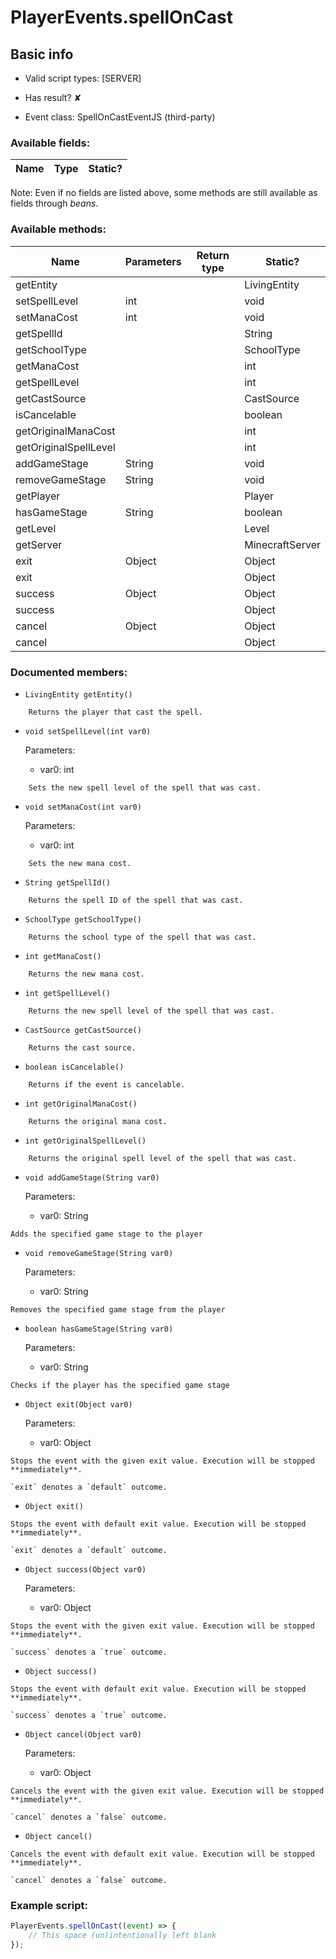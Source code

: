 # PlayerEvents.spellOnCast

## Basic info

- Valid script types: [SERVER]

- Has result? ✘

- Event class: SpellOnCastEventJS (third-party)

### Available fields:

| Name | Type | Static? |
| ---- | ---- | ------- |

Note: Even if no fields are listed above, some methods are still available as fields through *beans*.

### Available methods:

| Name | Parameters | Return type | Static? |
| ---- | ---------- | ----------- | ------- |
| getEntity |  |  | LivingEntity | ✘ |
| setSpellLevel | int |  | void | ✘ |
| setManaCost | int |  | void | ✘ |
| getSpellId |  |  | String | ✘ |
| getSchoolType |  |  | SchoolType | ✘ |
| getManaCost |  |  | int | ✘ |
| getSpellLevel |  |  | int | ✘ |
| getCastSource |  |  | CastSource | ✘ |
| isCancelable |  |  | boolean | ✘ |
| getOriginalManaCost |  |  | int | ✘ |
| getOriginalSpellLevel |  |  | int | ✘ |
| addGameStage | String |  | void | ✘ |
| removeGameStage | String |  | void | ✘ |
| getPlayer |  |  | Player | ✘ |
| hasGameStage | String |  | boolean | ✘ |
| getLevel |  |  | Level | ✘ |
| getServer |  |  | MinecraftServer | ✘ |
| exit | Object |  | Object | ✘ |
| exit |  |  | Object | ✘ |
| success | Object |  | Object | ✘ |
| success |  |  | Object | ✘ |
| cancel | Object |  | Object | ✘ |
| cancel |  |  | Object | ✘ |


### Documented members:

- `LivingEntity getEntity()`
```
    Returns the player that cast the spell.
```

- `void setSpellLevel(int var0)`

  Parameters:
  - var0: int

```
    Sets the new spell level of the spell that was cast.
```

- `void setManaCost(int var0)`

  Parameters:
  - var0: int

```
    Sets the new mana cost.
```

- `String getSpellId()`
```
    Returns the spell ID of the spell that was cast.
```

- `SchoolType getSchoolType()`
```
    Returns the school type of the spell that was cast.
```

- `int getManaCost()`
```
    Returns the new mana cost.
```

- `int getSpellLevel()`
```
    Returns the new spell level of the spell that was cast.
```

- `CastSource getCastSource()`
```
    Returns the cast source.
```

- `boolean isCancelable()`
```
    Returns if the event is cancelable.
```

- `int getOriginalManaCost()`
```
    Returns the original mana cost.
```

- `int getOriginalSpellLevel()`
```
    Returns the original spell level of the spell that was cast.
```

- `void addGameStage(String var0)`

  Parameters:
  - var0: String

```
Adds the specified game stage to the player
```

- `void removeGameStage(String var0)`

  Parameters:
  - var0: String

```
Removes the specified game stage from the player
```

- `boolean hasGameStage(String var0)`

  Parameters:
  - var0: String

```
Checks if the player has the specified game stage
```

- `Object exit(Object var0)`

  Parameters:
  - var0: Object

```
Stops the event with the given exit value. Execution will be stopped **immediately**.

`exit` denotes a `default` outcome.
```

- `Object exit()`
```
Stops the event with default exit value. Execution will be stopped **immediately**.

`exit` denotes a `default` outcome.
```

- `Object success(Object var0)`

  Parameters:
  - var0: Object

```
Stops the event with the given exit value. Execution will be stopped **immediately**.

`success` denotes a `true` outcome.
```

- `Object success()`
```
Stops the event with default exit value. Execution will be stopped **immediately**.

`success` denotes a `true` outcome.
```

- `Object cancel(Object var0)`

  Parameters:
  - var0: Object

```
Cancels the event with the given exit value. Execution will be stopped **immediately**.

`cancel` denotes a `false` outcome.
```

- `Object cancel()`
```
Cancels the event with default exit value. Execution will be stopped **immediately**.

`cancel` denotes a `false` outcome.
```



### Example script:

```js
PlayerEvents.spellOnCast((event) => {
	// This space (un)intentionally left blank
});
```

